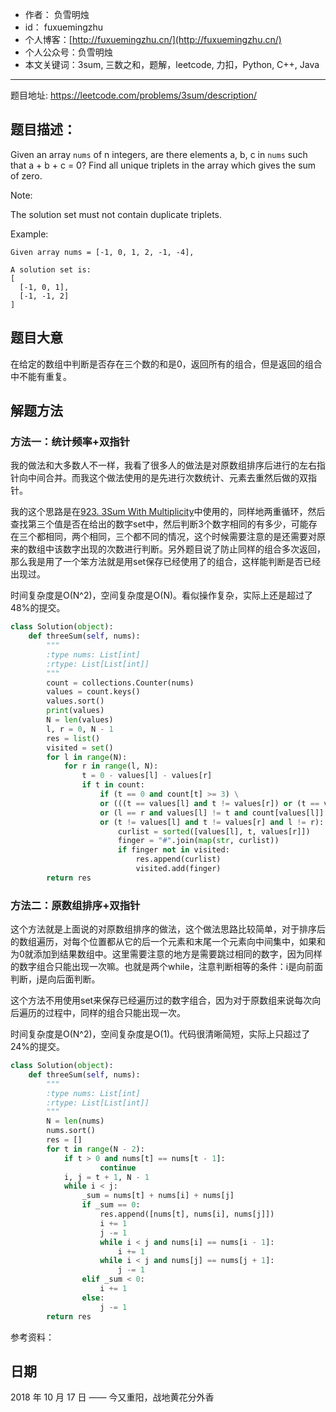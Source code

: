
- 作者：    负雪明烛
- id：      fuxuemingzhu
- 个人博客：[http://fuxuemingzhu.cn/](http://fuxuemingzhu.cn/)
- 个人公众号：负雪明烛
- 本文关键词：3sum, 三数之和，题解，leetcode, 力扣，Python, C++, Java

---

题目地址: https://leetcode.com/problems/3sum/description/

## 题目描述：

Given an array ``nums`` of n integers, are there elements a, b, c in ``nums`` such that a + b + c = 0? Find all unique triplets in the array which gives the sum of zero.

Note:

The solution set must not contain duplicate triplets.

Example:

    Given array nums = [-1, 0, 1, 2, -1, -4],
    
    A solution set is:
    [
      [-1, 0, 1],
      [-1, -1, 2]
    ]



## 题目大意

在给定的数组中判断是否存在三个数的和是0，返回所有的组合，但是返回的组合中不能有重复。

## 解题方法

### 方法一：统计频率+双指针

我的做法和大多数人不一样，我看了很多人的做法是对原数组排序后进行的左右指针向中间合并。而我这个做法使用的是先进行次数统计、元素去重然后做的双指针。

我的这个思路是在[923. 3Sum With Multiplicity][1]中使用的，同样地两重循环，然后查找第三个值是否在给出的数字set中，然后判断3个数字相同的有多少，可能存在三个都相同，两个相同，三个都不同的情况，这个时候需要注意的是还需要对原来的数组中该数字出现的次数进行判断。另外题目说了防止同样的组合多次返回，那么我是用了一个笨方法就是用set保存已经使用了的组合，这样能判断是否已经出现过。

时间复杂度是O(N^2)，空间复杂度是O(N)。看似操作复杂，实际上还是超过了48%的提交。

```python
class Solution(object):
    def threeSum(self, nums):
        """
        :type nums: List[int]
        :rtype: List[List[int]]
        """
        count = collections.Counter(nums)
        values = count.keys()
        values.sort()
        print(values)
        N = len(values)
        l, r = 0, N - 1
        res = list()
        visited = set()
        for l in range(N):
            for r in range(l, N):
                t = 0 - values[l] - values[r]
                if t in count:
                    if (t == 0 and count[t] >= 3) \
                    or (((t == values[l] and t != values[r]) or (t == values[r] and t != values[l])) and count[t] >= 2) \
                    or (l == r and values[l] != t and count[values[l]] >= 2) \
                    or (t != values[l] and t != values[r] and l != r):
                        curlist = sorted([values[l], t, values[r]])
                        finger = "#".join(map(str, curlist))
                        if finger not in visited:
                            res.append(curlist)
                            visited.add(finger)
        return res
```

### 方法二：原数组排序+双指针

这个方法就是上面说的对原数组排序的做法，这个做法思路比较简单，对于排序后的数组遍历，对每个位置都从它的后一个元素和末尾一个元素向中间集中，如果和为0就添加到结果数组中。这里需要注意的地方是需要跳过相同的数字，因为同样的数字组合只能出现一次嘛。也就是两个while，注意判断相等的条件：i是向前面判断，j是向后面判断。

这个方法不用使用set来保存已经遍历过的数字组合，因为对于原数组来说每次向后遍历的过程中，同样的组合只能出现一次。

时间复杂度是O(N^2)，空间复杂度是O(1)。代码很清晰简短，实际上只超过了24%的提交。

```python
class Solution(object):
    def threeSum(self, nums):
        """
        :type nums: List[int]
        :rtype: List[List[int]]
        """
        N = len(nums)
        nums.sort()
        res = []
        for t in range(N - 2):
            if t > 0 and nums[t] == nums[t - 1]:
                    continue
            i, j = t + 1, N - 1
            while i < j:
                _sum = nums[t] + nums[i] + nums[j]
                if _sum == 0:
                    res.append([nums[t], nums[i], nums[j]])
                    i += 1
                    j -= 1
                    while i < j and nums[i] == nums[i - 1]:
                        i += 1
                    while i < j and nums[j] == nums[j + 1]:
                        j -= 1
                elif _sum < 0:
                    i += 1
                else:
                    j -= 1
        return res
```



参考资料：


## 日期

2018 年 10 月 17 日 —— 今又重阳，战地黄花分外香


  [1]: https://blog.csdn.net/fuxuemingzhu/article/details/83045983
